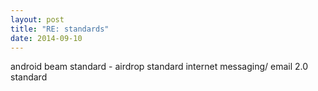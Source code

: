 ```yaml
---
layout: post
title: "RE: standards"
date: 2014-09-10
---
```


android beam standard - airdrop standard
internet messaging/ email 2.0 standard
